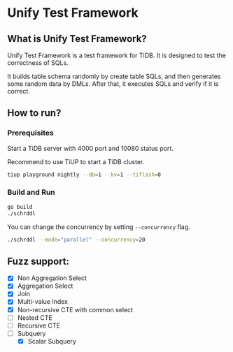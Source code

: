 # Unify Test Framework

## What is Unify Test Framework?

Unify Test Framework is a test framework for TiDB. It is designed to test the correctness of SQLs.

It builds table schema randomly by create table SQLs, and then generates some random data by DMLs.
After that, it executes SQLs and verify if it is correct.

## How to run?
    
### Prerequisites

Start a TiDB server with 4000 port and 10080 status port.

Recommend to use TiUP to start a TiDB cluster.

``` bash
tiup playground nightly --db=1 --kv=1 --tiflash=0
```

### Build and Run


```bash
go build
./schrddl
```

You can change the concurrency by setting `--concurrency` flag.

```bash
./schrddl --mode="parallel" --concurrency=20
```

## Fuzz support:

- [x] Non Aggregation Select
- [x] Aggregation Select
- [x] Join
- [x] Multi-value Index
- [x] Non-recursive CTE with common select
- [ ] Nested CTE
- [ ] Recursive CTE
- [ ] Subquery
  - [x] Scalar Subquery